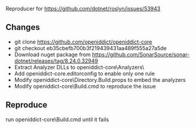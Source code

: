 Reproducer for https://github.com/dotnet/roslyn/issues/53943

## Changes

* git clone https://github.com/openiddict/openiddict-core
* git checkout eb35cbefb700b3f219439431aa489f555a27a5de 
* Download nuget package from https://github.com/SonarSource/sonar-dotnet/releases/tag/8.24.0.32949
* Extract Analyzer DLLs to openiddict-core\Analyzers\
* Add openiddict-core\.editorconfig to enable only one rule
* Modify openiddict-core\Directory.Build.props to embed the analyzers
* Modify openiddict-core\Build.cmd to reproduce the issue

## Reproduce

run openiddict-core\Build.cmd until it fails
